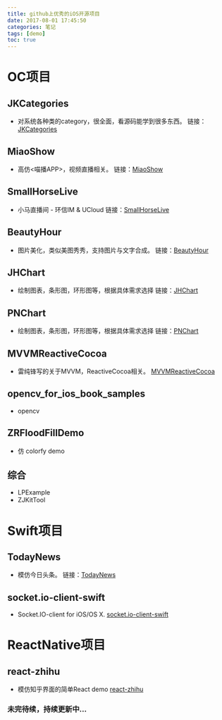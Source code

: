 ```yaml
---
title: github上优秀的iOS开源项目
date: 2017-08-01 17:45:50
categories: 笔记
tags: [demo]
toc: true
---
```


# OC项目

## JKCategories
* 对系统各种类的category，很全面，看源码能学到很多东西。
链接：[JKCategories](https://github.com/shaojiankui/JKCategories)
<!--more-->
## MiaoShow
* 高仿<喵播APP>，视频直播相关。
链接：[MiaoShow](https://github.com/ForIos/MiaoShow/tree/master/MiaowShow)

## SmallHorseLive
* 小马直播间 - 环信IM & UCloud
链接：[SmallHorseLive](https://github.com/mengmakies/SmallHorseLive)

## BeautyHour
* 图片美化，类似美图秀秀，支持图片与文字合成。
链接：[BeautyHour](https://github.com/xujingzhou/BeautyHour)

## JHChart
* 绘制图表，条形图，环形图等，根据具体需求选择
链接：[JHChart](https://github.com/China131/JHChart)

## PNChart
* 绘制图表，条形图，环形图等，根据具体需求选择
链接：[PNChart](https://github.com/kevinzhow/PNChart)

## MVVMReactiveCocoa
* 雷纯锋写的关于MVVM，ReactiveCocoa相关。
[MVVMReactiveCocoa](https://github.com/leichunfeng/MVVMReactiveCocoa)

## opencv_for_ios_book_samples
* opencv

## ZRFloodFillDemo
* 仿 colorfy demo

## 综合
* LPExample
* ZJKitTool

# Swift项目

## TodayNews
* 模仿今日头条。
链接：[TodayNews](https://github.com/hrscy/TodayNews)

## socket.io-client-swift
* Socket.IO-client for iOS/OS X.
[socket.io-client-swift](https://github.com/socketio/socket.io-client-swift)

# ReactNative项目

## react-zhihu
* 模仿知乎界面的简单React demo
[react-zhihu](https://github.com/tsrot/react-zhihu)



### 未完待续，持续更新中...
